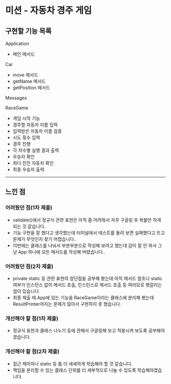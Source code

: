 # 미션 - 자동차 경주 게임

## 구현할 기능 목록

Application
- 메인 메서드

Car
- move 메서드
- getName 메서드
- getPosition 메서드

Messages

RaceGame
- 게임 시작 기능
- 경주할 자동차 이름 입력
- 입력받은 자동차 이름 검증
- 시도 횟수 입력
- 경주 진행
- 각 차수별 실행 결과 출력
- 우승자 확인
- 최다 전진 자동차 확인
- 최종 우승자 출력

---

## 느낀 점

### 어려웠던 점(1차 제출)

- validate()에서 정규식 관련 표현은 아직 좀 어려워서 자꾸 구글링 후 복붙만 하게 되는 것 같습니다..
- 기능 구현을 잘 했다고 생각했는데 터미널에서 테스트를 돌려 보면 실패했다고 뜨고 문제가 무엇인지 찾기 어렵습니다..
- 이번에는 클래스를 나눠서 부분부분으로 작성해 보려고 했는데 감이 잘 안 와서 그냥 App 하나에 모든 메서드를 작성해 버렸습니다..

### 어려웠던 점(2차 제출)

- private static 등 관련 표현의 장단점을 공부해 봤는데 아직 메서드 참조나 static 여부가 인스턴스 없이 메서드 호출, 인스턴스로 메서드 호출 등 여러모로 헷갈리는 점이 있습니다.
- 최종 제출 때 App에 있는 기능을 RaceGame이라는 클래스에 분리해 봤는데 ResultPrinter까지는 문제가 많아서 구현하지 못 했습니다.

### 개선해야 할 점(1차 제출)

- 정규식 표현과 클래스 나누기 등에 관해서 구글링해 보고 적용시켜 보도록 공부해야겠습니다.

### 개선해야 할 점(2차 제출)

- 접근 제어자나 static 등 좀 더 세세하게 학습해야 할 것 같습니다.
- 책임을 분리할 수 있는 클래스 단위를 더 세부적으로 나눌 수 있도록 학습해야겠습니다.
